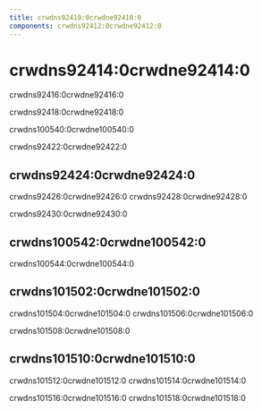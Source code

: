 ```yaml
---
title: crwdns92410:0crwdne92410:0
components: crwdns92412:0crwdne92412:0
---
```


# crwdns92414:0crwdne92414:0

<p class="description">crwdns92416:0crwdne92416:0</p>

crwdns92418:0crwdne92418:0

crwdns100540:0crwdne100540:0

crwdns92422:0crwdne92422:0

## crwdns92424:0crwdne92424:0

crwdns92426:0crwdne92426:0 crwdns92428:0crwdne92428:0

crwdns92430:0crwdne92430:0

## crwdns100542:0crwdne100542:0

crwdns100544:0crwdne100544:0

## crwdns101502:0crwdne101502:0

crwdns101504:0crwdne101504:0 crwdns101506:0crwdne101506:0

crwdns101508:0crwdne101508:0

## crwdns101510:0crwdne101510:0

crwdns101512:0crwdne101512:0 crwdns101514:0crwdne101514:0

crwdns101516:0crwdne101516:0 crwdns101518:0crwdne101518:0